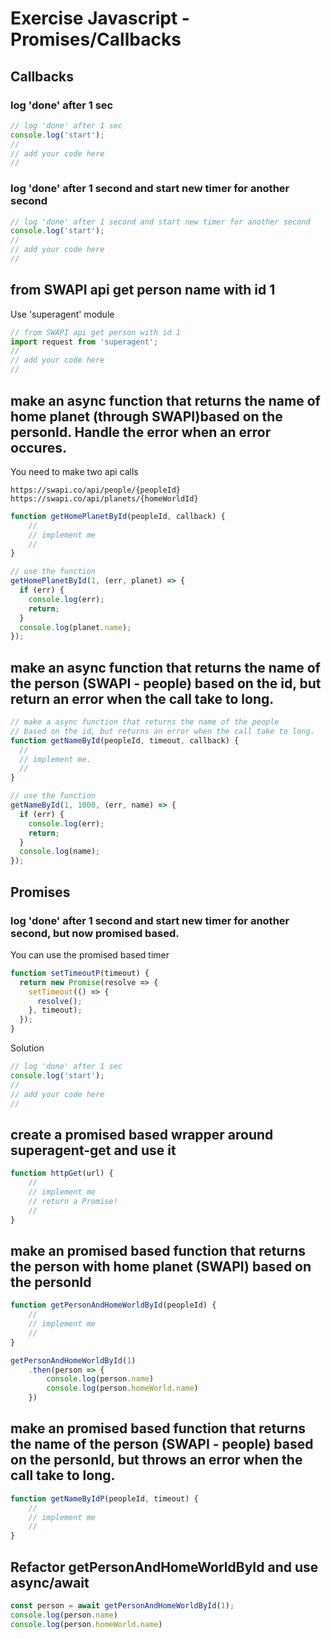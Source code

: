 # Exercise Javascript - Promises/Callbacks

## Callbacks

### log 'done' after 1 sec

```js
// log 'done' after 1 sec
console.log('start');
//
// add your code here
//
```

### log 'done' after 1 second and start new timer for another second

```js
// log 'done' after 1 second and start new timer for another second
console.log('start');
//
// add your code here
//
```

## from SWAPI api get person name with id 1

Use 'superagent' module

```js
// from SWAPI api get person with id 1
import request from 'superagent';
//
// add your code here
//
```

## make an async function that returns the name of home planet (through SWAPI)based on the personId. Handle the error when an error occures.

You need to make two api calls

    https://swapi.co/api/people/{peopleId}
    https://swapi.co/api/planets/{homeWorldId}

```js
function getHomePlanetById(peopleId, callback) {
    //
    // implement me
    //
}

// use the function
getHomePlanetById(1, (err, planet) => {
  if (err) {
    console.log(err);
    return;
  }
  console.log(planet.name);
});
```

## make an async function that returns the name of the person (SWAPI - people) based on the id, but return an error when the call take to long.

```js
// make a async function that returns the name of the people
// based on the id, but returns an error when the call take to long.
function getNameById(peopleId, timeout, callback) {
  //
  // implement me.
  //
}

// use the function
getNameById(1, 1000, (err, name) => {
  if (err) {
    console.log(err);
    return;
  }
  console.log(name);
});
```

## Promises

### log 'done' after 1 second and start new timer for another second, but now promised based.

You can use the promised based timer

```js
function setTimeoutP(timeout) {
  return new Promise(resolve => {
    setTimeout(() => {
      resolve();
    }, timeout);
  });
}
```

Solution

```js
// log 'done' after 1 sec
console.log('start');
//
// add your code here
//
```

## create a promised based wrapper around superagent-get and use it

```js
function httpGet(url) {
    //
    // implement me
    // return a Promise!
    //
}
```

## make an promised based function that returns the person with home planet (SWAPI) based on the personId

```js
function getPersonAndHomeWorldById(peopleId) {
    //
    // implement me
    //
}

getPersonAndHomeWorldById(1)
    .then(person => {
        console.log(person.name)
        console.log(person.homeWorld.name)
    })
```

## make an promised based function that returns the name of the person (SWAPI - people) based on the personId, but throws an error when the call take to long.

```js
function getNameByIdP(peopleId, timeout) {
    //
    // implement me
    //
}
```

## Refactor getPersonAndHomeWorldById and use async/await

```js
const person = await getPersonAndHomeWorldById(1);
console.log(person.name)
console.log(person.homeWorld.name)
```
